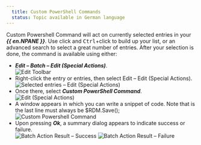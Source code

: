 ```yaml
---
  title: Custom PowerShell Commands
  status: Topic available in German language
---
```

Custom Powershell Command will act on currently selected entries in your ***{{ en.NPANE }}***. Use click and <kbd>Ctrl</kbd>+click to build up your list, or an advanced search to select a great number of entries. After your selection is done, the command is available using either:  

* ***Edit – Batch – Edit (Special Actions)***.  
![Edit Toolbar](https://webdevolutions.azureedge.net/docs/en/rdm/windows/clipM0003.png) 
* Right-click the entry or entries, then select Edit – Edit (Special Actions).  
![Selected entries – Edit (Special Actions)](https://webdevolutions.azureedge.net/docs/en/rdm/windows/clip10585.png) 
* Once there, select ***Custom PowerShell Command***.  
![Edit (Special Actions)](https://webdevolutions.azureedge.net/docs/en/rdm/windows/clip10587.png) 
* A window appears in which you can write a snippet of code.  Note that is the last line must always be $RDM.Save();  
![Custom Powershell Command](https://webdevolutions.azureedge.net/docs/en/rdm/windows/clip10613.png) 
* Upon pressing ***Ok***, a summary dialog appears to indicate success or failure.  
![Batch Action Result – Success](https://webdevolutions.azureedge.net/docs/en/rdm/windows/clipM0004.png) 
![Batch Action Result – Failure](https://webdevolutions.azureedge.net/docs/en/rdm/windows/clipM0005.png) 
